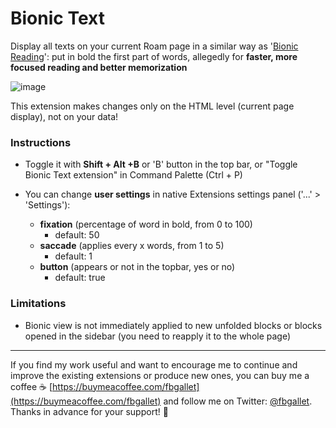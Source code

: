 # Bionic Text

Display all texts on your current Roam page in a similar way as '[Bionic Reading](https://bionic-reading.com)': put in bold the first part of words, allegedly for **faster, more focused reading and better memorization**

![image](https://user-images.githubusercontent.com/74436347/178007300-263361a9-d901-4c59-b2c5-bd9a42c2aa36.png)

This extension makes changes only on the HTML level (current page display), not on your data!

### Instructions
- Toggle it with **Shift + Alt +B** or 'B' button in the top bar, or "Toggle Bionic Text extension" in Command Palette (Ctrl + P)

- You can change **user settings** in native Extensions settings panel ('...' > 'Settings'):

  - **fixation** (percentage of word in bold, from 0 to 100)          
      - default: 50
  - **saccade** (applies every x words, from 1 to 5)          
      - default: 1
  - **button** (appears or not in the topbar, yes or no)          
      - default: true

### Limitations
- Bionic view is not immediately applied to new unfolded blocks or blocks opened in the sidebar (you need to reapply it to the whole page)

---------------
If you find my work useful and want to encourage me to continue and improve the existing extensions or produce new ones, you can buy me a coffee ☕ [https://buymeacoffee.com/fbgallet](https://buymeacoffee.com/fbgallet) and follow me on Twitter: [@fbgallet](https://twitter.com/fbgallet).
Thanks in advance for your support! 🙏
